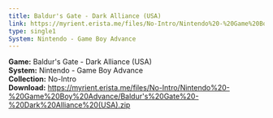 ```yaml
---
title: Baldur's Gate - Dark Alliance (USA)
link: https://myrient.erista.me/files/No-Intro/Nintendo%20-%20Game%20Boy%20Advance/Baldur's%20Gate%20-%20Dark%20Alliance%20(USA).zip
type: single1
System: Nintendo - Game Boy Advance
---
```

<b>Game:</b> Baldur's Gate - Dark Alliance (USA)<br>
<b>System:</b> Nintendo - Game Boy Advance<br>
<b>Collection:</b> No-Intro<br>
<b>Download:</b> https://myrient.erista.me/files/No-Intro/Nintendo%20-%20Game%20Boy%20Advance/Baldur's%20Gate%20-%20Dark%20Alliance%20(USA).zip